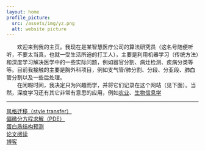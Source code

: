 ```yaml
---
layout: home
profile_picture:
  src: /assets/img/yz.png
  alt: website picture
---
```


&emsp;&emsp;欢迎来到我的主页。我现在是某智慧医疗公司的算法研究员（这名号随便听听，不要太当真，也就一受生活所迫的打工人），主要是利用机器学习（传统方法）和深度学习解决医学中的一些实际问题，例如器官分割、病灶检测、疾病分类等等。目前我接触的主要是胸外科项目，例如支气管/肺分割、分段、分亚段、肺血管分割以及一些后处理。  
&emsp;&emsp;在闲暇时间，我决定只为兴趣而学，并将它们记录在这个网站（见下面）。当然，深度学习还有其它非常有意思的应用，例如[农业](https://arxiv.org/ftp/arxiv/papers/1807/1807.11809.pdf)、[生物信息学](https://arxiv.org/vc/arxiv/papers/1603/1603.06430v3.pdf)  

---  

[风格迁移（style transfer）](https://yz4work.github.io/main/style_transfer)    
[偏微分方程求解（PDE）](https://yz4work.github.io/main/pde)  
[蛋白质结构预测](https://yz4work.github.io/main/protein)  
[论文阅读](https://yz4work.github.io/main/paper)  
[博客](https://yz4work.github.io/main/intro)  